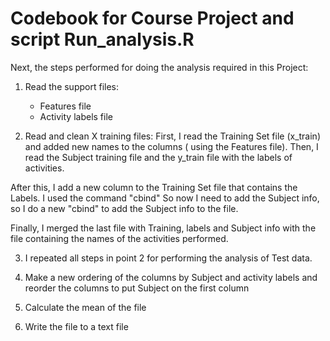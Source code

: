 # Codebook for Course Project and script Run_analysis.R

Next, the steps performed for doing the analysis required in this Project:

1) Read the support files:
	- Features file
	- Activity labels file

2) Read and clean X training files:
First, I read the Training Set file (x_train) and added new names to the columns ( using the Features file).
Then, I read the Subject training file and the y_train file with the labels of activities.

After this, I add a new column to  the Training Set file that contains the Labels. I used the command "cbind"
So now I need to add the Subject info, so I do a new "cbind" to add the Subject info to the file.

Finally, I merged the last file with Training, labels and Subject info with the file containing the names of 
the activities performed.

3) I repeated all steps in point 2 for performing the analysis of Test data.

4) Make a new ordering of the columns by Subject and activity labels and reorder the columns
to put Subject on the first column

5) Calculate the mean of the file

6) Write the file to a text file 